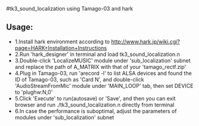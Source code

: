 #tk3_sound_localization
using Tamago-03 and hark
## Usage:
-  1.Install hark environment according to http://www.hark.jp/wiki.cgi?page=HARK+Installation+Instructions
-  2.Run 'hark_designer' in terminal and load tk3_sound_localization.n
-  3.Double-click 'LocalizeMUSIC' module under 'sub_localization' subnet and replace the path of A_MATRIX with that of your 'tamago_rectf.zip'
-  4.Plug in Tamago-03, run 'arecord -l' to list ALSA devices and found the ID of Tamago-03, such as 'Card N', and double-click 'AudioStreamFromMic' module under 'MAIN_LOOP' tab, then set DEVICE to 'plughw:N,0'
-  5.Click 'Execute' to run(autosave) or 'Save', and then you can exit browser and run ./tk3_sound_localization.n directly from terminal
-  6.In case the performance is suboptimal, adjust the parameters of modules under 'sub_localization' subnet

